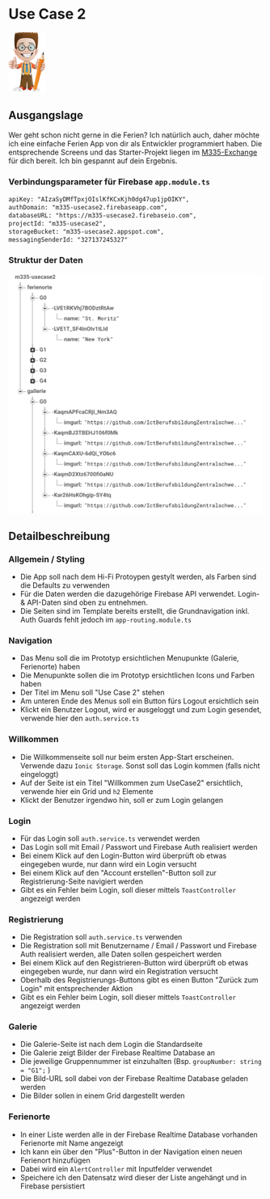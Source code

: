 # Use Case 2

![](../.gitbook/assets/ralph_uebung.png)

## Ausgangslage

Wer geht schon nicht gerne in die Ferien? Ich natürlich auch, daher möchte ich eine einfache Ferien App von dir als Entwickler programmiert haben. Die entsprechende Screens und das Starter-Projekt liegen im [M335-Exchange](https://enz.lu/m335-exchange) für dich bereit. Ich bin gespannt auf dein Ergebnis.

### Verbindungsparameter für Firebase `app.module.ts`

```text
apiKey: "AIzaSyDMfTpxjOIslKfKCxKjh0dg47up1jpOIKY",
authDomain: "m335-usecase2.firebaseapp.com",
databaseURL: "https://m335-usecase2.firebaseio.com",
projectId: "m335-usecase2",
storageBucket: "m335-usecase2.appspot.com",
messagingSenderId: "327137245327"
```

### Struktur der Daten

![Daten aus Firebase \(GX steht jeweils f&#xFC;r die Gruppe\)](../.gitbook/assets/image%20%283%29.png)

## Detailbeschreibung

### Allgemein / Styling

* Die App soll nach dem Hi-Fi Protoypen gestylt werden, als Farben sind die Defaults zu verwenden
* Für die Daten werden die dazugehörige Firebase API verwendet. Login- & API-Daten sind oben zu entnehmen.
* Die Seiten sind im Template bereits erstellt, die Grundnavigation inkl. Auth Guards fehlt jedoch im `app-routing.module.ts` 

### Navigation

* Das Menu soll die im Prototyp ersichtlichen Menupunkte \(Galerie, Ferienorte\) haben
* Die Menupunkte sollen die im Prototyp ersichtlichen Icons und Farben haben
* Der Titel im Menu soll "Use Case 2" stehen
* Am unteren Ende des Menus soll ein Button fürs Logout ersichtlich sein
* Klickt ein Benutzer Logout, wird er ausgeloggt und zum Login gesendet, verwende hier den `auth.service.ts`

### Willkommen

* Die Willkommenseite soll nur beim ersten App-Start erscheinen. Verwende dazu `Ionic Storage`. Sonst soll das Login kommen \(falls nicht eingeloggt\)     
* Auf der Seite ist ein Titel "Willkommen zum UseCase2" ersichtlich, verwende hier ein Grid und `h2` Elemente
* Klickt der Benutzer irgendwo hin, soll er zum Login gelangen

### Login

* Für das Login soll `auth.service.ts` verwendet werden
* Das Login soll mit Email / Passwort und Firebase Auth realisiert werden
* Bei einem Klick auf den Login-Button wird überprüft ob etwas eingegeben wurde, nur dann wird ein Login versucht
* Bei einem Klick auf den "Account erstellen"-Button soll zur Registrierung-Seite navigiert werden
* Gibt es ein Fehler beim Login, soll dieser mittels `ToastController`  angezeigt werden

### Registrierung

* Die Registration soll `auth.service.ts` verwenden
* Die Registration soll mit Benutzername / Email / Passwort und Firebase Auth realisiert werden, alle Daten sollen gespeichert werden
* Bei einem Klick auf den Registrieren-Button wird überprüft ob etwas eingegeben wurde, nur dann wird ein Registration versucht
* Oberhalb des Registrierungs-Buttons gibt es einen Button "Zurück zum Login" mit entsprechender Aktion
* Gibt es ein Fehler beim Login, soll dieser mittels `ToastController`  angezeigt werden

### Galerie

* Die Galerie-Seite ist nach dem Login die Standardseite
* Die Galerie zeigt Bilder der Firebase Realtime Database an
* Die jeweilige Gruppennummer ist einzuhalten \(Bsp. `groupNumber: string = "G1";` \)
* Die Bild-URL soll dabei von der Firebase Realtime Database geladen werden
* Die Bilder sollen in einem Grid dargestellt werden

### Ferienorte

* In einer Liste werden alle in der Firebase Realtime Database vorhanden Ferienorte mit Name angezeigt
* Ich kann ein über den "Plus"-Button in der Navigation einen neuen Ferienort hinzufügen
* Dabei wird ein `AlertController` mit Inputfelder verwendet
* Speichere ich den Datensatz wird dieser der Liste angehängt und in Firebase persistiert




